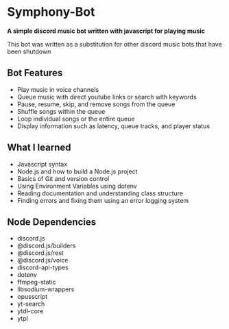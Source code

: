 # Symphony-Bot
**A simple discord music bot written with javascript for playing music**

This bot was written as a substitution for other discord music bots that have been shutdown

## Bot Features
- Play music in voice channels
- Queue music with direct youtube links or search with keywords
- Pause, resume, skip, and remove songs from the queue
- Shuffle songs within the queue
- Loop individual songs or the entire queue
- Display information such as latency, queue tracks, and player status

## What I learned
- Javascript syntax
- Node.js and how to build a Node.js project
- Basics of Git and version control
- Using Environment Variables using dotenv
- Reading documentation and understanding class structure
- Finding errors and fixing them using an error logging system

## Node Dependencies
- discord.js
- @discord.js/builders
- @discord.js/rest
- @discord.js/voice
- discord-api-types
- dotenv
- ffmpeg-static
- libsodium-wrappers
- opusscript
- yt-search
- ytdl-core
- ytpl
